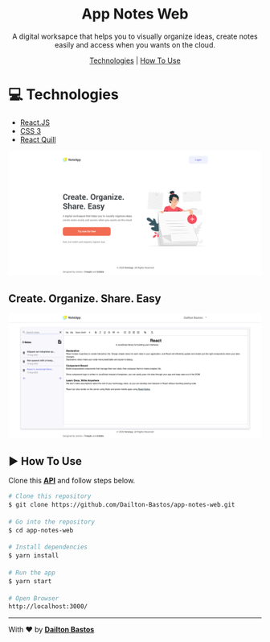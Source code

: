 <h1 align="center">App Notes Web</h1>

<p align="center">
  A digital worksapce that helps you to visually organize ideas, create notes easily and access when you wants on the cloud.
</p>

<p align="center">
  <a href="#technologies">Technologies</a> |
  <a href="#how-to-use">How To Use</a>
</p>

<a id="technologies"></a>

# :computer: Technologies

- [React.JS][react]
- [CSS 3][css]
- [React Quill][react-quill]

![Image][home]

## Create. Organize. Share. Easy

![Image][dashboard]

<a id="how-to-use"></a>

## :arrow_forward: How To Use

Clone this [**API**][api] and follow steps below.

```bash
# Clone this repository
$ git clone https://github.com/Dailton-Bastos/app-notes-web.git

# Go into the repository
$ cd app-notes-web

# Install dependencies
$ yarn install

# Run the app
$ yarn start

# Open Browser
http://localhost:3000/
```

---

With :hearts: by [**Dailton Bastos**][linkedin]

[home]: .github/assets/landing.png
[dashboard]: .github/assets/dashboard.png
[api]: https://github.com/Dailton-Bastos/app-notes-api
[react]: reactjs.org
[css]: https://developer.mozilla.org/pt-BR/docs/Web/CSS
[react-quill]: https://github.com/zenoamaro/react-quill
[linkedin]: https://www.linkedin.com/in/dailton-bastos/
